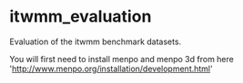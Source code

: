 # itwmm_evaluation
Evaluation of the itwmm benchmark datasets.

You will first need to install menpo and menpo 3d from here 'http://www.menpo.org/installation/development.html'
